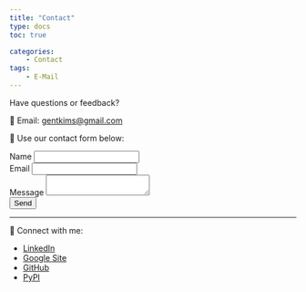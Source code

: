 ```yaml
---
title: "Contact"
type: docs
toc: true

categories:
    - Contact
tags:
    - E-Mail
---
```


Have questions or feedback?  

📧 Email: [gentkims@gmail.com](mailto:gentkims@gmail.com)

💬 Use our contact form below:

<form name="contact" method="POST" data-netlify="true" data-netlify-recaptcha="true" class="contact-form">
  <div class="form-group">
    <label for="name">Name</label>
    <input type="text" id="name" name="name" required />
  </div>
  <div class="form-group">
    <label for="email">Email</label>
    <input type="email" id="email" name="email" required />
  </div>
  <div class="form-group">
    <label for="message">Message</label>
    <textarea id="message" name="message" required></textarea>
  </div>
  <div data-netlify-recaptcha="true" class="recaptcha"></div>
  <button type="submit" class="submit-btn">Send</button>
</form>

---

🔗 Connect with me:  
- <i class="fab fa-linkedin"></i> [LinkedIn](https://linkedin.com/in/kimsgent)
- <i class="fab fa-google"></i> [Google Site](https://sites.google.com/view/kimsgent)
- <i class="fab fa-github"></i> [GitHub](https://github.com/kimsgent/project-indexly)
- <i class="fab fa-python"></i> [PyPI](https://pypi.org/project/indexly/)
